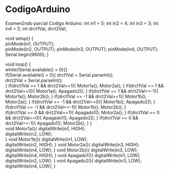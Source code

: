 # CodigoArduino
Examen2ndo parcial
Codigo Arduino:
int in1 = 5;
int in2 = 4;
int in3 = 3; 
int in4 = 2; 
int drct1Val, drct2Val;

void setup() {  
  pinMode(in1, OUTPUT);  
  pinMode(in2, OUTPUT);
  pinMode(in3, OUTPUT);
  pinMode(in4, OUTPUT);
  Serial.begin(9600);
  }

  
void loop() {  
  while(!Serial.available() > 0){}    
    if(Serial.available() > 0){
    drct1Val = Serial.parseInt();    
    drct2Val = Serial.parseInt();               
      }
   if(drct1Val == 1 && drct2Val==1){
      Motor1a();
      Motor2a();
     }
     if(drct1Val == 1 && drct2Val==0){
     Motor1a();
     Apagado2();
     }
     if(drct1Val == 1 && drct2Val==-1){
      Motor1a();
      Motor2b();
     }
      if(drct1Val == -1 && drct2Val==1){
      Motor1b();
      Motor2a();
     }
     if(drct1Val == -1 && drct2Val==0){
     Motor1b();
     Apagado2();
     }
     if(drct1Val == -1 && drct2Val==-1){
      Motor1b();
      Motor2b();
     }   
      if(drct1Val == 0 && drct2Val==1){
      Apagado1();
      Motor2a();
     }
     if(drct1Val == 0 && drct2Val==0){
     Apagado1();
     Apagado2();
     }
     if(drct1Val == 0 && drct2Val==-1){
      Apagado1();
      Motor2b();
     } 
}         
void Motor1a(){
    digitalWrite(in1, HIGH);    
    digitalWrite(in2, LOW);  
    }
void Motor1b(){
     digitalWrite(in1, LOW);    
     digitalWrite(in2, HIGH);
    }
void Motor2a(){
     digitalWrite(in3, HIGH);    
     digitalWrite(in4, LOW);
   }
void Motor2b(){
     digitalWrite(in3, LOW);    
     digitalWrite(in4, HIGH);
}
void Apagado1(){
    digitalWrite(in1, LOW);    
    digitalWrite(in2, LOW);
  }
  void Apagado2(){
    digitalWrite(in3, LOW);    
    digitalWrite(in4, LOW);
  }
